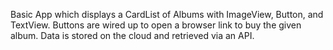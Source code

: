 Basic App which displays a CardList of Albums with ImageView, Button, and TextView.
Buttons are wired up to open a browser link to buy the given album.
Data is stored on the cloud and retrieved via an API.
